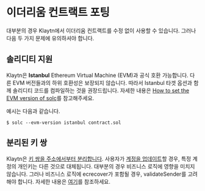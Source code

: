 # 이더리움 컨트랙트 포팅 <a id="porting-ethereum-contract"></a>

대부분의 경우 Klaytn에서 이더리움 컨트랙트를 수정 없이 사용할 수 있습니다. 그러나 다음 두 가지 문제에 유의하셔야 합니다.

## 솔리디티 지원 <a id="solidity-support"></a>

Klaytn은 **Istanbul** Ethereum Virtual Machine (EVM)과 공식 호환 가능합니다. 다른 EVM 버전들과의 하위 호환성은 보장되지 않습니다. 따라서 Istanbul 타겟 옵션과 함께 솔리디티 코드를 컴파일하는 것을 권장드립니다. 자세한 내용은 [How to set the EVM version of solc](https://solidity.readthedocs.io/en/latest/using-the-compiler.html#setting-the-evm-version-to-target)를 참고해주세요.


예시는 다음과 같습니다.

```
$ solc --evm-version istanbul contract.sol
```

## 분리된 키 쌍 <a id="decoupled-key-pairs"></a>

Klaytn은 [키 쌍을 주소에서부터 분리합니다](../klaytn/design/accounts.md#decoupling-key-pairs-from-addresses). 사용자가 [계정을 업데이트](../klaytn/design/transactions/basic.md#txtypeaccountupdate)할 경우, 특정 계정의 개인키는 다른 것으로 대체됩니다. 대부분의 경우 비즈니스 로직에 영향을 미치지 않습니다. 그러나 비즈니스 로직에 ecrecover가 포함될 경우, validateSender를 고려해야 합니다. 자세한 내용은 [여기](precompiled-contracts/precompiled-contracts.md)를 참조하세요.
